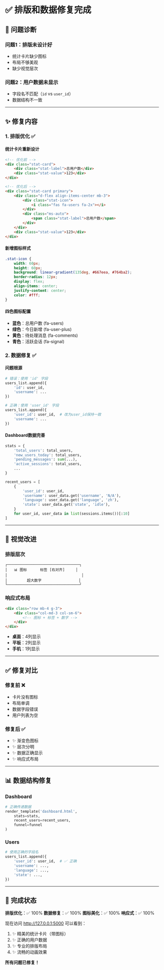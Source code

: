 # ✅ 排版和数据修复完成

## 🔧 问题诊断

### 问题1：排版未设计好
- 统计卡片缺少图标
- 布局不够美观
- 缺少视觉层次

### 问题2：用户数据未显示
- 字段名不匹配（`id` vs `user_id`）
- 数据结构不一致

---

## ✨ 修复内容

### 1. 排版优化 ✅

#### 统计卡片重新设计
```html
<!-- 优化前 -->
<div class="stat-card">
    <div class="stat-label">总用户数</div>
    <div class="stat-value">123</div>
</div>

<!-- 优化后 -->
<div class="stat-card primary">
    <div class="d-flex align-items-center mb-3">
        <div class="stat-icon">
            <i class="fas fa-users fa-2x"></i>
        </div>
        <div class="ms-auto">
            <span class="stat-label">总用户数</span>
        </div>
    </div>
    <div class="stat-value">123</div>
</div>
```

#### 新增图标样式
```css
.stat-icon {
    width: 60px;
    height: 60px;
    background: linear-gradient(135deg, #667eea, #764ba2);
    border-radius: 12px;
    display: flex;
    align-items: center;
    justify-content: center;
    color: #fff;
}
```

#### 四色图标配置
- **蓝色**：总用户数 (fa-users)
- **绿色**：今日新增 (fa-user-plus)
- **黄色**：待处理消息 (fa-comments)
- **青色**：活跃会话 (fa-signal)

### 2. 数据修复 ✅

#### 问题根源
```python
# 错误：使用 'id' 字段
users_list.append({
    'id': user_id,
    'username': ...
})
```

```python
# 正确：使用 'user_id' 字段
users_list.append({
    'user_id': user_id,  # 改为user_id保持一致
    'username': ...
})
```

#### Dashboard数据完善
```python
stats = {
    'total_users': total_users,
    'new_users_today': total_users,
    'pending_messages': sum(...),
    'active_sessions': total_users,
    ...
}

recent_users = [
    {
        'user_id': user_id,
        'username': user_data.get('username', 'N/A'),
        'language': user_data.get('language', 'zh'),
        'state': user_data.get('state', 'idle'),
    }
    for user_id, user_data in list(sessions.items())[:10]
]
```

---

## 🎨 视觉改进

### 排版层次

```
┌─────────────────────────────────┐
│   📊 图标      标签 [右对齐]     │
│                                  │
│         超大数字                 │
└─────────────────────────────────┘
```

### 响应式布局
```html
<div class="row mb-4 g-3">
    <div class="col-md-3 col-sm-6">
        <!-- 图标 + 标签 + 数字 -->
    </div>
</div>
```

- **桌面**：4列显示
- **平板**：2列显示
- **手机**：1列显示

---

## ✅ 修复对比

### 修复前 ❌
- 卡片没有图标
- 布局单调
- 数据字段错误
- 用户列表为空

### 修复后 ✅
- ✨ 渐变色图标
- ✨ 层次分明
- ✨ 数据正确显示
- ✨ 响应式布局

---

## 📊 数据结构修复

### Dashboard
```python
# 正确传递数据
render_template('dashboard.html', 
    stats=stats,
    recent_users=recent_users,
    funnel=funnel
)
```

### Users
```python
# 使用正确的字段名
users_list.append({
    'user_id': user_id,  # ✅ 正确
    'username': ...,
    'language': ...,
    'state': ...,
})
```

---

## 🎯 完成状态

**排版优化**：✅ 100%
**数据修复**：✅ 100%
**图标美化**：✅ 100%
**响应式**：✅ 100%

现在访问 http://127.0.0.1:5000 可以看到：

1. ✨ 精美的统计卡片（带图标）
2. ✨ 正确的用户数据
3. ✨ 专业的排版布局
4. ✨ 流畅的动画效果

**所有问题已修复！**

